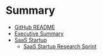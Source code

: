 # Summary

* [GitHub README](README.md)
* [Executive Summary](executive_summary.md)
* [SaaS Startup](saas_startup.md)
   * [SaaS Startup Research Sprint](saas_startup_research_sprint.md)

